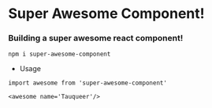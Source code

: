 # Super Awesome Component!

### Building a super awesome react component!

```
npm i super-awesome-component
```

* Usage

```import awesome from 'super-awesome-component'```

```<awesome name='Tauqueer'/>```

